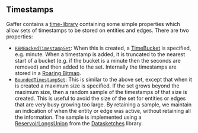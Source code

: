 ## Timestamps

Gaffer contains a [time-library](https://github.com/gchq/Gaffer/tree/master/library/time-library) containing some simple properties which allow sets of timestamps to be stored on entities and edges. There are two properties:

- [`RBMBackedTimestampSet`](https://github.com/gchq/Gaffer/blob/master/library/time-library/src/main/java/uk/gov/gchq/gaffer/time/RBMBackedTimestampSet.java): When this is created, a [TimeBucket](https://github.com/gchq/Gaffer/blob/master/core/common-util/src/main/java/uk/gov/gchq/gaffer/commonutil/CommonTimeUtil.java) is specified, e.g. minute. When a timestamp is added, it is truncated to the nearest start of a bucket (e.g. if the bucket is a minute then the seconds are removed) and then added to the set. Internally the timestamps are stored in a [Roaring Bitmap](http://roaringbitmap.org/).
- [`BoundedTimestampSet`](https://github.com/gchq/Gaffer/blob/master/library/time-library/src/main/java/uk/gov/gchq/gaffer/time/BoundedTimestampSet.java): This is similar to the above set, except that when it is created a maximum size is specified. If the set grows beyond the maximum size, then a random sample of the timestamps of that size is created. This is useful to avoid the size of the set for entities or edges that are very busy growing too large. By retaining a sample, we maintain an indication of when the entity or edge was active, without retaining all the information. The sample is implemented using a [ReservoirLongsUnion](https://github.com/DataSketches/sketches-core/blob/master/src/main/java/com/yahoo/sketches/sampling/ReservoirLongsUnion.java) from the [Datasketches](https://datasketches.github.io/) library.
